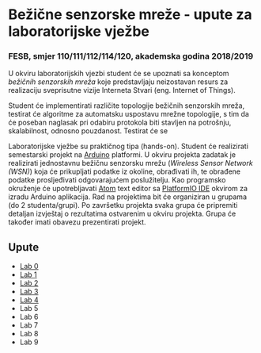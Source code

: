 # Bežične senzorske mreže - upute za laboratorijske vježbe

### FESB, smjer 110/111/112/114/120, akademska godina 2018/2019

U okviru laboratorijskih vjezbi student će se upoznati sa konceptom *bežičnih senzorskih mreža* koje predstavljaju neizostavan resurs za realizaciju sveprisutne vizije Interneta Stvari (eng. Internet of Things).

Student će implementirati različite topologije bežičnih senzorskih mreža, testirat će algoritme za automatsku uspostavu mrežne topologije, s tim da će poseban naglasak pri odabiru protokola biti stavljen na potrošnju, skalabilnost, odnosno pouzdanost. Testirat će se 

Laboratorijske vježbe su praktičnog tipa (hands-on). Student će realizirati semestarski projekt na [Arduino](https://www.arduino.cc) platformi. U okviru projekta zadatak je realizirati jednostavnu bežičnu senzorsku mrežu (*Wireless Sensor Network (WSN)*) koja će prikupljati podatke iz okoline, obrađivati ih, te obrađene podatke prosljeđivati odgovarajućem poslužitelju. Kao programsko okruženje će upotrebljavati [Atom](https://atom.io/) text editor sa [PlatformIO IDE](http://platformio.org/platformio-ide) okvirom za izradu Arduino aplikacija. Rad na projektima bit će organiziran u grupama (do 2 studenta/grupi). Po završetku projekta svaka grupa će pripremiti detaljan izvještaj o rezultatima ostvarenim u okviru projekta. Grupa će također imati obavezu prezentirati projekt.

## Upute

- [Lab 0](instructions/lab-0.md)
- [Lab 1](instructions/lab-1.md)
- [Lab 2](instructions/lab-2.md)
- [Lab 3](instructions/lab-3.md)
- [Lab 4](instructions/lab-3.md)
- Lab 5
- Lab 6
- Lab 7
- Lab 8
- Lab 9
